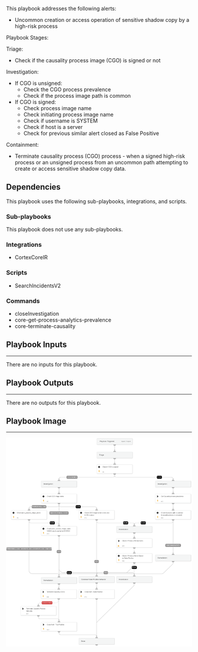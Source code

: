 This playbook addresses the following alerts:
 
- Uncommon creation or access operation of sensitive shadow copy by a high-risk process
 
Playbook Stages:
  
Triage: 
 
- Check if the causality process image (CGO) is signed or not
 
Investigation:
 
- If CGO is unsigned:
  - Check the CGO process prevalence
  - Check if the process image path is common
- If CGO is signed:
  - Check process image name
  - Check initiating process image name
  - Check if username is SYSTEM
  - Check if host is a server
  - Check for previous similar alert closed as False Positive
 
Containment:
 
- Terminate causality process (CGO) process - when a signed high-risk process or an unsigned process from an uncommon path attempting to create or access sensitive shadow copy data.

## Dependencies

This playbook uses the following sub-playbooks, integrations, and scripts.

### Sub-playbooks

This playbook does not use any sub-playbooks.

### Integrations

* CortexCoreIR

### Scripts

* SearchIncidentsV2

### Commands

* closeInvestigation
* core-get-process-analytics-prevalence
* core-terminate-causality

## Playbook Inputs

---
There are no inputs for this playbook.

## Playbook Outputs

---
There are no outputs for this playbook.

## Playbook Image

---

![Uncommon creation or access operation of sensitive shadow copy by a high-risk process](../doc_files/Uncommon_creation_or_access_operation_of_sensitive_shadow_copy_by_a_high_risk_process.png)

